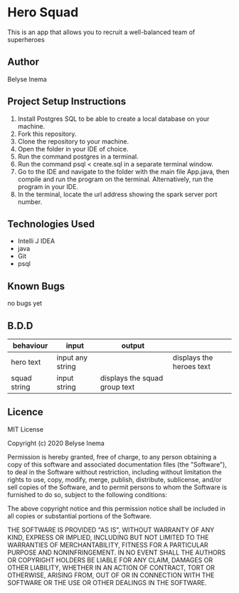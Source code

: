 # Hero Squad
This is an app that allows you to recruit a well-balanced team of superheroes

## Author
Belyse Inema

## Project Setup Instructions
1. Install Postgres SQL to be able to create a local database on your machine. 
2. Fork this repository. 
3. Clone the repository to your machine. 
4. Open the folder in your IDE of choice. 
5. Run the command postgres in a terminal. 
6. Run the command psql < create.sql in a separate terminal window.
7. Go to the IDE and navigate to the folder with the main file App.java, then compile and run the program on the terminal. Alternatively, run the program in your IDE.
8. In the terminal, locate the url address showing the spark server port number. 

## Technologies Used
* Intelli J IDEA
* java
* Git
* psql
## Known Bugs
no bugs yet

## B.D.D


|behaviour   | input  |  output |   |
|---|---|---|---|
| hero text|input any string|  | displays the heroes text  |
| squad  string| input string | displays the squad group text  

## Licence
MIT License

Copyright (c) 2020 Belyse Inema

Permission is hereby granted, free of charge, to any person obtaining a copy of this software and associated documentation files (the "Software"), to deal in the Software without restriction, including without limitation the rights to use, copy, modify, merge, publish, distribute, sublicense, and/or sell copies of the Software, and to permit persons to whom the Software is furnished to do so, subject to the following conditions:

The above copyright notice and this permission notice shall be included in all copies or substantial portions of the Software.

THE SOFTWARE IS PROVIDED "AS IS", WITHOUT WARRANTY OF ANY KIND, EXPRESS OR IMPLIED, INCLUDING BUT NOT LIMITED TO THE WARRANTIES OF MERCHANTABILITY, FITNESS FOR A PARTICULAR PURPOSE AND NONINFRINGEMENT. IN NO EVENT SHALL THE AUTHORS OR COPYRIGHT HOLDERS BE LIABLE FOR ANY CLAIM, DAMAGES OR OTHER LIABILITY, WHETHER IN AN ACTION OF CONTRACT, TORT OR OTHERWISE, ARISING FROM, OUT OF OR IN CONNECTION WITH THE SOFTWARE OR THE USE OR OTHER DEALINGS IN THE SOFTWARE.
